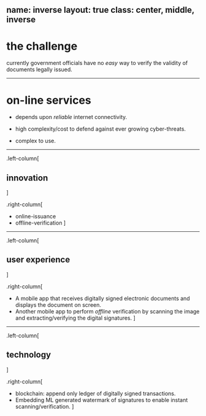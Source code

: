 name: inverse
layout: true
class: center, middle, inverse
---

# the challenge

currently government officials have no _easy_ way to verify the validity of documents legally issued.

---

# on-line services

* depends upon _reliable_ internet connectivity.

* high complexity/cost to defend against ever growing cyber-threats.

* complex to use.

---

.left-column[
## innovation
]

.right-column[
* online-issuance
* offline-verification
]

---

.left-column[
## user experience
]

.right-column[
* A mobile app that receives digitally signed electronic documents and displays the document on screen.
* Another mobile app to perform _offline_ verification by scanning the image and extracting/verifying the digital signatures.
]

---

.left-column[
## technology
]

.right-column[
* blockchain: append only ledger of digitally signed transactions.
* Embedding ML generated watermark of signatures to enable instant scanning/verification.
]
